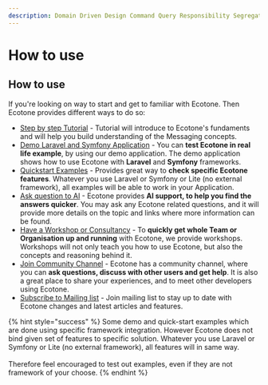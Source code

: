 ```yaml
---
description: Domain Driven Design Command Query Responsibility Segregation PHP
---
```


# How to use

## How to use

If you're looking on way to start and get to familiar with Ecotone. Then Ecotone provides different ways to do so:

* [Step by step Tutorial](../tutorial-php-ddd-cqrs-event-sourcing/) - Tutorial will introduce to Ecotone's fundaments and will help you build understanding of the Messaging concepts.
* [Demo Laravel and Symfony Application](https://github.com/ecotoneframework/php-ddd-cqrs-event-sourcing-symfony-laravel-ecotone) - You can **test Ecotone in real life example**, by using our demo application.  The demo application shows how to use Ecotone with **Laravel** and **Symfony** frameworks.
* [Quickstart Examples](https://github.com/ecotoneframework/quickstart-examples) - Provides great way to **check specific Ecotone features**. Whatever you use Laravel or Symfony or Lite (no external framework), all examples will be able to work in your Application.
* [Ask question to AI](https://docs.ecotone.tech/?q=) - Ecotone provides **AI support, to help you find the answers quicker**.  You may ask any Ecotone related questions, and it will provide more details on the topic and links where more information can be found.
* [Have a Workshop or Consultancy](../other/contact-workshops-and-support.md) - To **quickly get whole Team or Organisation up and running** with Ecotone, we provide workshops. Workshops will not only teach you how to use Ecotone, but also the concepts and reasoning behind it.
* [Join Community Channel](https://discord.gg/CctGMcrYnV) - Ecotone has a community channel, where you can **ask questions, discuss with other users and get help**.  It is also a great place to share your experiences, and to meet other developers using Ecotone.
* [Subscribe to Mailing list](https://blog.ecotone.tech/#/portal) - Join mailing list to stay up to date with Ecotone changes and latest articles and features.

{% hint style="success" %}
Some demo and quick-start examples which are done using specific framework integration. However Ecotone does not bind given set of features to specific solution. Whatever you use Laravel or Symfony or Lite (no external framework), all features will in same way. \
\
Therefore feel encouraged to test out examples, even if they are not framework of your choose.
{% endhint %}
